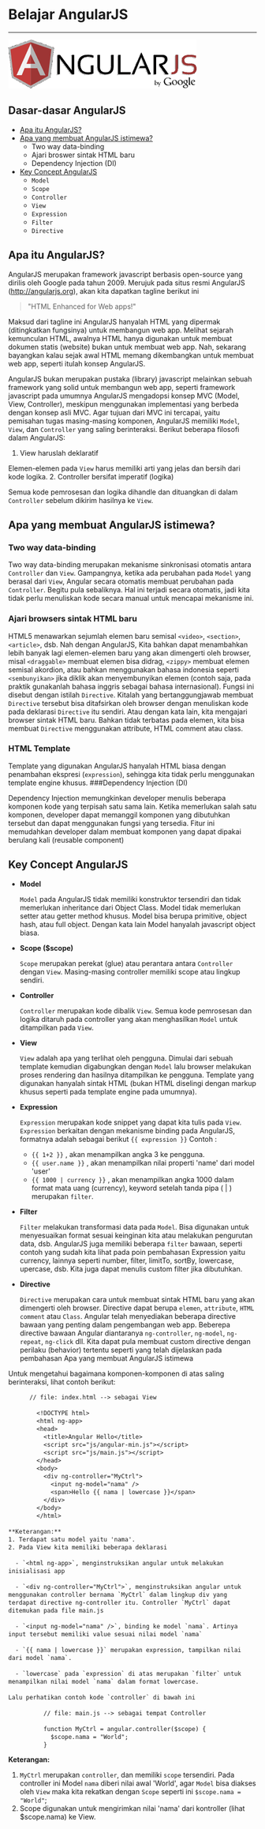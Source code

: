 Belajar AngularJS
====
----
![](img/angularjs.png)

## Dasar-dasar AngularJS
- [Apa itu AngularJS?](#apa-itu-angularjs)
- [Apa yang membuat AngularJS istimewa?](#apa-yang-membuat-angularjs-istimewa)
    - Two way data-binding
    - Ajari broswer sintak HTML baru
    - Dependency Injection (DI)
- [Key Concept AngularJS](#key-concept-angularjs)
    - `Model`
    - `Scope`
    - `Controller`
    - `View`
    - `Expression`
    - `Filter`
    - `Directive`

## Apa itu AngularJS?
  AngularJS merupakan framework javascript berbasis open-source yang dirilis oleh Google pada tahun 2009. 
  Merujuk pada situs resmi AngularJS (http://angularjs.org), akan kita dapatkan tagline berikut ini
  
> "HTML Enhanced for Web apps!"

Maksud dari tagline ini AngularJS hanyalah HTML yang dipermak (ditingkatkan fungsinya) untuk membangun web app. 
  Melihat sejarah kemunculan HTML, awalnya HTML hanya digunakan untuk membuat dokumen statis (website) bukan untuk membuat web app. Nah, sekarang bayangkan kalau sejak awal HTML memang dikembangkan untuk membuat web app, seperti itulah konsep AngularJS.

  AngularJS bukan merupakan pustaka (library) javascript melainkan sebuah framework yang solid untuk membangun web app, seperti framework javascript pada umumnya AngularJS mengadopsi konsep MVC (Model, View, Controller), meskipun menggunakan implementasi yang berbeda dengan konsep asli MVC. Agar tujuan dari MVC ini tercapai, yaitu pemisahan tugas masing-masing komponen, AngularJS memiliki `Model`, `View`, dan `Controller` yang saling berinteraksi. Berikut beberapa filosofi dalam AngularJS:
  1. View haruslah deklaratif
  
  Elemen-elemen pada `View` harus memiliki arti yang jelas dan bersih dari kode logika.
  2. Controller bersifat imperatif (logika)
  
  Semua kode pemrosesan dan logika dihandle dan dituangkan di dalam `Controller` sebelum dikirim hasilnya ke `View`.
  
## Apa yang membuat AngularJS istimewa?
### Two way data-binding 

  Two way data-binding merupakan mekanisme sinkronisasi otomatis antara `Controller` dan `View`. Gampangnya, ketika ada perubahan pada `Model` yang berasal dari `View`, Angular secara otomatis membuat perubahan pada `Controller`. Begitu pula sebaliknya. Hal ini terjadi secara otomatis, jadi kita tidak perlu menuliskan kode secara manual untuk mencapai mekanisme ini.
      
### Ajari browsers sintak HTML baru

  HTML5 menawarkan sejumlah elemen baru semisal `<video>`, `<section>`, `<article>`, dsb. Nah dengan AngularJS, Kita bahkan dapat menambahkan lebih banyak lagi elemen-elemen baru yang akan dimengerti oleh browser, misal `<draggable>` membuat elemen bisa didrag, `<zippy>` membuat elemen semisal akordion, atau bahkan menggunakan bahasa indonesia seperti `<sembunyikan>` jika diklik akan menyembunyikan elemen (contoh saja, pada praktik gunakanlah bahasa inggris sebagai bahasa internasional). Fungsi ini disebut dengan istilah `Directive`. Kitalah yang bertanggungjawab membuat `Directive` tersebut bisa ditafsirkan oleh browser dengan menuliskan kode pada deklarasi `Directive` itu sendiri. Atau dengan kata lain, kita mengajari browser sintak HTML baru. Bahkan tidak terbatas pada elemen, kita bisa membuat `Directive` menggunakan attribute, HTML comment atau class.
### HTML Template

  Template yang digunakan AngularJS hanyalah HTML biasa dengan penambahan ekspresi (`expression`), sehingga kita tidak perlu menggunakan template engine khusus.
###Dependency Injection (DI)

  Dependency Injection memungkinkan developer menulis beberapa komponen kode yang terpisah satu sama lain. Ketika memerlukan salah satu komponen, developer dapat memanggil komponen yang dibutuhkan tersebut dan dapat menggunakan fungsi yang tersedia. Fitur ini memudahkan developer dalam membuat komponen yang dapat dipakai berulang kali (reusable component)

## Key Concept AngularJS  
  - **Model**
  
    `Model` pada AngularJS tidak memiliki konstruktor tersendiri dan tidak memerlukan inheritance dari Object Class. Model tidak memerlukan setter atau getter method khusus. Model bisa berupa primitive, object hash, atau full object. Dengan kata lain Model hanyalah javascript object biasa.

  - **Scope ($scope)**
  
    `Scope` merupakan perekat (glue) atau perantara antara `Controller` dengan `View`. Masing-masing controller memiliki scope atau lingkup sendiri.

  - **Controller**
  
    `Controller` merupakan kode dibalik `View`. Semua kode pemrosesan dan logika ditaruh pada controller yang akan menghasilkan `Model` untuk ditampilkan pada `View`.

  - **View**
  
    `View` adalah apa yang terlihat oleh pengguna. Dimulai dari sebuah template kemudian digabungkan dengan `Model` lalu browser melakukan proses rendering dan hasilnya ditampilkan ke pengguna. Template yang digunakan hanyalah sintak HTML (bukan HTML diselingi dengan markup khusus seperti pada template engine pada umumnya). 

  - **Expression**
  
    `Expression` merupakan kode snippet yang dapat kita tulis pada `View`. `Expression` berkaitan dengan mekanisme binding pada AngularJS, formatnya adalah sebagai berikut `{{ expression }}`
    Contoh :
    - `{{ 1+2 }}` , akan menampilkan angka 3 ke pengguna.
    - `{{ user.name }}` , akan menampilkan nilai properti 'name' dari model 'user'
    - `{{ 1000 | currency }}` , akan menampilkan angka 1000 dalam format mata uang (currency), keyword setelah tanda pipa ( | ) merupakan `filter`.

  - **Filter**
  
    `Filter` melakukan transformasi data pada `Model`. Bisa digunakan untuk menyesuaikan format sesuai keinginan kita atau melakukan pengurutan data, dsb. AngularJS juga memiliki beberapa `filter` bawaan, seperti contoh yang sudah kita lihat pada poin pembahasan Expression yaitu currency, lainnya seperti number, filter, limitTo, sortBy, lowercase, upercase, dsb. Kita juga dapat menulis custom filter jika dibutuhkan.

  - **Directive**
  
    `Directive` merupakan cara untuk membuat sintak HTML baru yang akan dimengerti oleh browser. Directive dapat berupa `elemen`, `attribute`, `HTML comment` atau `Class`. Angular telah menyediakan beberapa directive bawaan yang penting dalam pengembangan web app. Beberepa directive bawaan Angular diantaranya `ng-controller`, `ng-model`, `ng-repeat`, `ng-click` dll. Kita dapat pula membuat custom directive dengan perilaku (behavior) tertentu seperti yang telah dijelaskan pada pembahasan Apa yang membuat AngularJS istimewa


  Untuk mengetahui bagaimana komponen-komponen di atas saling berinteraksi, lihat contoh berikut:
  
          // file: index.html --> sebagai View
          
            <!DOCTYPE html>
            <html ng-app>
            <head>
              <title>Angular Hello</title>
              <script src="js/angular-min.js"></script>
              <script src="js/main.js"></script>
            </head>
            <body>
              <div ng-controller="MyCtrl">
                <input ng-model="nama" />
                <span>Hello {{ nama | lowercase }}</span>
              </div>
            </body>
            </html>
    
    **Keterangan:**
    1. Terdapat satu model yaitu 'nama'.
    2. Pada View kita memiliki beberapa deklarasi
    
      - `<html ng-app>`, menginstruksikan angular untuk melakukan inisialisasi app

      - `<div ng-controller="MyCtrl">`, menginstruksikan angular untuk menggunakan controller bernama `MyCtrl` dalam lingkup div yang terdapat directive ng-controller itu. Controller `MyCtrl` dapat ditemukan pada file main.js
        
      - `<input ng-model="nama" />`, binding ke model `nama`. Artinya input tersebut memiliki value sesuai nilai model `nama`
        
      - `{{ nama | lowercase }}` merupakan expression, tampilkan nilai dari model `nama`.
    
      - `lowercase` pada `expression` di atas merupakan `filter` untuk menampilkan nilai model `nama` dalam format lowercase.

    Lalu perhatikan contoh kode `controller` di bawah ini

              // file: main.js --> sebagai tempat Controller

              function MyCtrl = angular.controller($scope) {
                $scope.nama = "World";
              }         

**Keterangan:**

1. `MyCtrl` merupakan `controller`, dan memiliki `scope` tersendiri. Pada controller ini Model `nama` diberi nilai awal 'World', agar `Model` bisa diakses oleh `View` maka kita rekatkan dengan `Scope` seperti ini `$scope.nama = "World"`;
2. Scope digunakan untuk mengirimkan nilai 'nama' dari kontroller (lihat $scope.nama) ke View.
